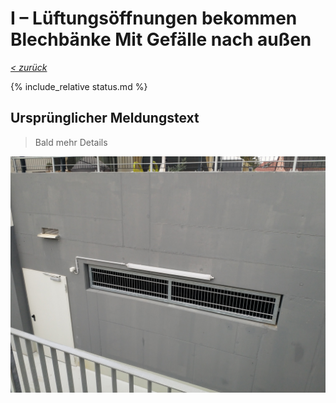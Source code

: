 # I &ndash; Lüftungsöffnungen bekommen Blechbänke Mit Gefälle nach außen

_[&lt; zurück](../../index.md)_

{% include_relative status.md %}

## Ursprünglicher Meldungstext

> Bald mehr Details

![](Meldung.jpg)